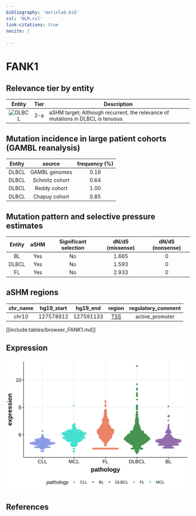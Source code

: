 ```yaml
---
bibliography: 'morinlab.bib'
csl: 'NLM.csl'
link-citations: true
nocite: |
  
---
```

# FANK1

## Relevance tier by entity

|Entity|Tier|Description                              |
|:------:|:----:|-----------------------------------------|
|![DLBCL](images/icons/tables/DLBCL_tier2.png) |2-a | aSHM target; Although recurrent, the relevance of mutations in DLBCL is tenuous |

## Mutation incidence in large patient cohorts (GAMBL reanalysis)

|Entity|source        |frequency (%)|
|:------:|:--------------:|:-------------:|
|DLBCL |GAMBL genomes |0.19         |
|DLBCL |Schmitz cohort|0.64         |
|DLBCL |Reddy cohort  |1.00         |
|DLBCL |Chapuy cohort |0.85         |

## Mutation pattern and selective pressure estimates

|Entity|aSHM|Significant selection|dN/dS (missense)|dN/dS (nonsense)|
|:------:|:----:|:---------------------:|:----------------:|:----------------:|
|BL    |Yes |No                   |1.665           |0               |
|DLBCL |Yes |No                   |1.593           |0               |
|FL    |Yes |No                   |2.933           |0               |

## aSHM regions

|chr_name|hg19_start|hg19_end |region                                                                                      |regulatory_comment|
|:--------:|:----------:|:---------:|:--------------------------------------------------------------------------------------------:|:------------------:|
|chr10   |127578912 |127591133|[TSS](https://genome.ucsc.edu/s/rdmorin/GAMBL%20hg19?position=chr10%3A127578912%2D127591133)|active_promoter   |


[[include:tables/browser_FANK1.md]]

## Expression
![](images/gene_expression/FANK1_by_pathology.svg)
<!-- ORIGIN: Unknown -->

## References

